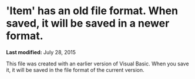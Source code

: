 
# 'Item' has an old file format. When saved, it will be saved in a newer format.

 **Last modified:** July 28, 2015

This file was created with an earlier version of Visual Basic. When you save it, it will be saved in the file format of the current version.
